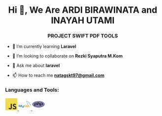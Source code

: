 

<h1 align="center">Hi 👋, We Are ARDI BIRAWINATA and INAYAH UTAMI</h1>
<h3 align="center">PROJECT SWIFT PDF TOOLS</h3>

- 🌱 I’m currently learning **Laravel**

- 👯 I’m looking to collaborate on **Rezki Syaputra M.Kom**

- 💬 Ask me about **laravel**

- 📫 How to reach me **natagskt97@gmail.com**




<h3 align="left">Languages and Tools:</h3>
<p align="left"> <a href="https://developer.mozilla.org/en-US/docs/Web/JavaScript" target="_blank" rel="noreferrer"> <img src="https://raw.githubusercontent.com/devicons/devicon/master/icons/javascript/javascript-original.svg" alt="javascript" width="40" height="40"/> </a> <a href="https://www.mysql.com/" target="_blank" rel="noreferrer"> <img src="https://raw.githubusercontent.com/devicons/devicon/master/icons/mysql/mysql-original-wordmark.svg" alt="mysql" width="40" height="40"/> </a> <a href="https://www.php.net" target="_blank" rel="noreferrer"> <img src="https://raw.githubusercontent.com/devicons/devicon/master/icons/php/php-original.svg" alt="php" width="40" height="40"/> </a> </p>
